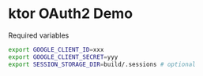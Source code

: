 ktor OAuth2 Demo
===

Required variables

```bash
export GOOGLE_CLIENT_ID=xxx
export GOOGLE_CLIENT_SECRET=yyy
export SESSION_STORAGE_DIR=build/.sessions # optional
```